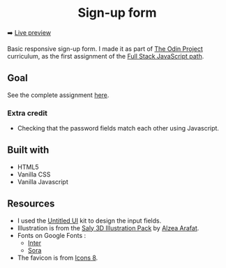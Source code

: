 <h1 align="center">Sign-up form</h1>

➡️ [Live preview](https://sheilajava.github.io/odin-projects-collection/fullstack-javascript/sign-up-form/index.html)

Basic responsive sign-up form. I made it as part of [The Odin Project](https://www.theodinproject.com/) curriculum, as the first assignment of the [Full Stack JavaScript path](https://www.theodinproject.com/paths/full-stack-javascript).

## Goal


See the complete assignment [here](https://www.theodinproject.com/lessons/node-path-intermediate-html-and-css-sign-up-form).

### Extra credit

- Checking that the password fields match each other using Javascript.

## Built with

- HTML5
- Vanilla CSS
- Vanilla Javascript

## Resources

- I used the [Untitled UI](https://www.untitledui.com/) kit to design the input fields.
- Illustration is from the [Saly 3D Illustration Pack](https://www.figma.com/community/file/890095002328610853) by [Alzea Arafat](https://www.instagram.com/alzearafat/).
- Fonts on Google Fonts :
    - [Inter](https://fonts.google.com/specimen/Inter?query=Inter)
    - [Sora](https://fonts.google.com/specimen/Sora?query=Sora)
- The favicon is from [Icons 8](https://icons8.com/).